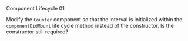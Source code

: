 Component Lifecycle 01

Modify the `Counter` component so that the interval is initialized within the `componentDidMount` life cycle method instead of the constructor. Is the constructor still required?
